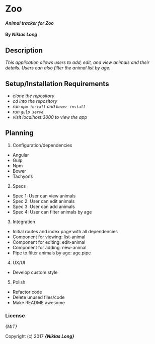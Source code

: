 # Zoo

#### _Animal tracker for Zoo_

#### By _**Niklas Long**_

## Description

_This application allows users to add, edit, and view animals and their details. Users can also filter the animal list by age._

## Setup/Installation Requirements

* _clone the repository_
* _cd into the repository_
* _run `npm install` and `bower install`_
* _run `gulp serve`_
* _visit localhost:3000 to view the app_


## Planning

1. Configuration/dependencies
  * Angular
  * Gulp
  * Npm
  * Bower
  * Tachyons

2. Specs
  * Spec 1: User can view animals
  * Spec 2: User can edit animals
  * Spec 3: User can add animals
  * Spec 4: User can filter animals by age

3. Integration
  * Initial routes and index page with all dependencies
  * Component for viewing: list-animal
  * Component for editing: edit-animal
  * Component for adding: new-animal
  * Pipe to filter animals by age: age.pipe

4. UX/UI
  * Develop custom style

5. Polish
  * Refactor code
  * Delete unused files/code
  * Make README awesome

### License

*{MIT}*

Copyright (c) 2017 **_{Niklas Long}_**
